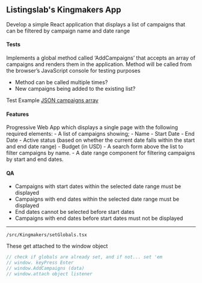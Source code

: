 ## Listingslab's Kingmakers App

Develop a simple React application that displays a list of campaigns that can be filtered by campaign name and date range

#### Tests

Implements a global method called ‘AddCampaigns’ that accepts an array of campaigns and renders them in the application. Method will be called from the browser’s JavaScript console for testing purposes 

- Method can be called multiple times?
- New campaigns being added to the existing list?

Test Example [JSON campaigns array](../../test.json)

#### Features

Progressive Web App which displays a single page with the following required elements: 
    - A list of campaigns showing; 
        - Name
        - Start Date
        - End Date
        - Active status (based on whether the current date falls within the start and end date range)
        - Budget (in USD)
        - A search form above the list to filter campaigns by name.
        - A date range component for filtering campaigns by start and end dates.

#### QA 

- Campaigns with start dates within the selected date range must be displayed
- Campaigns with end dates within the selected date range must be displayed
- End dates cannot be selected before start dates
- Campaigns with end dates before start dates must not be displayed

______

`/src/Kingmakers/setGlobals.tsx`

These get attached to the window object

```javascript
// check if globals are already set, and if not... set 'em
// window. keyPress Enter
// window.AddCampaigns (data)    
// window.attach object listener
```